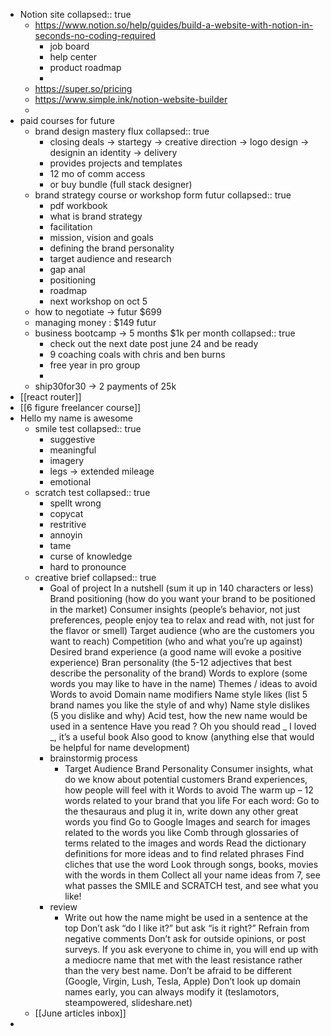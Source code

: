 - Notion site
  collapsed:: true
	- https://www.notion.so/help/guides/build-a-website-with-notion-in-seconds-no-coding-required
		- job board
		- help center
		- product roadmap
		-
	- https://super.so/pricing
	- https://www.simple.ink/notion-website-builder
	-
- paid courses for future
	- brand design mastery flux
	  collapsed:: true
		- closing deals -> startegy -> creative direction -> logo design -> designin an identity -> delivery
		- provides projects and templates
		- 12 mo of comm access
		- or buy bundle (full stack designer)
	- brand strategy course or workshop form futur
	  collapsed:: true
		- pdf workbook
		- what is brand strategy
		- facilitation
		- mission, vision and goals
		- defining the brand personality
		- target audience and research
		- gap anal
		- positioning
		- roadmap
		- next workshop on oct 5
	- how to negotiate -> futur $699
	- managing money : $149 futur
	- business bootcamp -> 5 months $1k per month
	  collapsed:: true
		- check out the next date post june 24 and be ready
		- 9 coaching coals with chris and ben burns
		- free year in pro group
		-
	- ship30for30 -> 2 payments of 25k
- [[react router]]
- [[6 figure freelancer course]]
- Hello  my name is awesome
	- smile test
	  collapsed:: true
		- suggestive
		- meaningful
		- imagery
		- legs -> extended mileage
		- emotional
	- scratch test
	  collapsed:: true
		- spellt wrong
		- copycat
		- restritive
		- annoyin
		- tame
		- curse of knowledge
		- hard to pronounce
	- creative brief
	  collapsed:: true
		- Goal of project
		  In a nutshell (sum it up in 140 characters or less)
		  Brand positioning (how do you want your brand to be positioned in the market)
		  Consumer insights (people’s behavior, not just preferences, people enjoy tea to relax and read with, not just for the flavor or smell)
		  Target audience (who are the customers you want to reach)
		  Competition (who and what you’re up against)
		  Desired brand experience (a good name will evoke a positive experience)
		  Bran personality (the 5-12 adjectives that best describe the personality of the brand)
		  Words to explore (some words you may like to have in the name)
		  Themes / ideas to avoid
		  Words to avoid
		  Domain name modifiers
		  Name style likes (list 5 brand names you like the style of and why)
		  Name style dislikes (5 you dislike and why)
		  Acid test, how the new name would be used in a sentence
		  Have you read ?
		  Oh you should read _
		  I loved _, it’s a useful book
		  Also good to know (anything else that would be helpful for name development)
		- brainstormig process
			- Target Audience
			  Brand Personality
			  Consumer insights, what do we know about potential customers
			  Brand experiences, how people will feel with it
			  Words to avoid
			  The warm up – 12 words related to your brand that you life
			  For each word:
			  Go to the thesauraus and plug it in, write down any other great words you find
			  Go to Google Images and search for images related to the words you like
			  Comb through glossaries of terms related to the images and words
			  Read the dictionary definitions for more ideas and to find related phrases
			  Find cliches that use the word
			  Look through songs, books, movies with the words in them
			  Collect all your name ideas from 7, see what passes the SMILE and SCRATCH test, and see what you like!
		- review
			- Write out how the name might be used in a sentence at the top
			  Don’t ask “do I like it?” but ask “is it right?”
			  Refrain from negative comments
			  Don’t ask for outside opinions, or post surveys. If you ask everyone to chime in, you will end up with a mediocre name that met with the least resistance rather than the very best name.
			  Don’t be afraid to be different (Google, Virgin, Lush, Tesla, Apple)
			  Don’t look up domain names early, you can always modify it (teslamotors, steampowered, slideshare.net)
	- [[June articles inbox]]
-